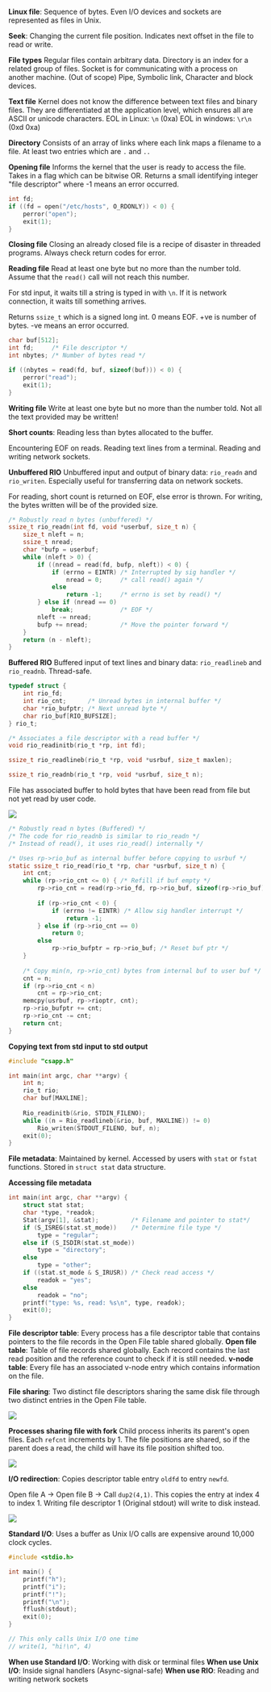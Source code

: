 **Linux file**: Sequence of bytes.
Even I/O devices and sockets are represented as files in Unix.

**Seek**: Changing the current file position. Indicates next offset in the file to read or write.

**File types**
Regular files contain arbitrary data.
Directory is an index for a related group of files.
Socket is for communicating with a process on another machine.
(Out of scope) Pipe, Symbolic link, Character and block devices.

**Text file**
Kernel does not know the difference between text files and binary files. They are differentiated at the application level, which ensures all are ASCII or unicode characters.
EOL in Linux: `\n` (0xa)
EOL in windows: `\r\n` (0xd 0xa)

**Directory**
Consists of an array of links where each link maps a filename to a file. At least two entries which are `.` and `..`

**Opening file**
Informs the kernel that the user is ready to access the file. Takes in a flag which can be bitwise OR. Returns a small identifying integer "file descriptor" where -1 means an error occurred.

```c
int fd;
if ((fd = open("/etc/hosts", O_RDONLY)) < 0) {
	perror("open");
	exit(1);
}
```

**Closing file**
Closing an already closed file is a recipe of disaster in threaded programs. Always check return codes for error.

**Reading file**
Read at least one byte but no more than the number told. Assume that the `read()` call will not reach this number.

For std input, it waits till a string is typed in with `\n`. If it is network connection, it waits till something arrives.

Returns `ssize_t` which is a signed long int. 0 means EOF. +ve is number of bytes. -ve means an error occurred.

```c
char buf[512];
int fd;     /* File descriptor */
int nbytes; /* Number of bytes read */

if ((nbytes = read(fd, buf, sizeof(buf))) < 0) {
	perror("read");
	exit(1);
}
```

**Writing file**
Write at least one byte but no more than the number told. Not all the text provided may be written!

**Short counts**: Reading less than bytes allocated to the buffer.

Encountering EOF on reads.
Reading text lines from a terminal.
Reading and writing network sockets.

**Unbuffered RIO**
Unbuffered input and output of binary data: `rio_readn` and `rio_writen`. Especially useful for transferring data on network sockets.

For reading, short count is returned on EOF, else error is thrown.
For writing, the bytes written will be of the provided size.

```c
/* Robustly read n bytes (unbuffered) */
ssize_t rio_readn(int fd, void *userbuf, size_t n) {
	size_t nleft = n;
	ssize_t nread;
	char *bufp = userbuf;
	while (nleft > 0) {
		if ((nread = read(fd, bufp, nleft)) < 0) {
			if (errno = EINTR) /* Interrupted by sig handler */
				nread = 0;     /* call read() again */
			else
				return -1;     /* errno is set by read() */
		} else if (nread == 0)
			break;             /* EOF */
		nleft -= nread;
		bufp += nread;         /* Move the pointer forward */
	}
	return (n - nleft);
}
```

**Buffered RIO**
Buffered input of text lines and binary data: `rio_readlineb` and `rio_readnb`. Thread-safe.

```c
typedef struct {
	int rio_fd;
	int rio_cnt;      /* Unread bytes in internal buffer */
	char *rio_bufptr; /* Next unread byte */
	char rio_buf[RIO_BUFSIZE];
} rio_t;

/* Associates a file descriptor with a read buffer */
void rio_readinitb(rio_t *rp, int fd);

ssize_t rio_readlineb(rio_t *rp, void *usrbuf, size_t maxlen);

ssize_t rio_readnb(rio_t *rp, void *usrbuf, size_t n);
```

File has associated buffer to hold bytes that have been read from file but not yet read by user code.

![](images/Pasted%20image%2020220102233943.png)

```c
/* Robustly read n bytes (Buffered) */
/* The code for rio_readnb is similar to rio_readn */
/* Instead of read(), it uses rio_read() internally */

/* Uses rp->rio_buf as internal buffer before copying to usrbuf */
static ssize_t rio_read(rio_t *rp, char *usrbuf, size_t n) {
	int cnt;
	while (rp->rio_cnt <= 0) { /* Refill if buf empty */
		rp->rio_cnt = read(rp->rio_fd, rp->rio_buf, sizeof(rp->rio_buf));
		
		if (rp->rio_cnt < 0) {
			if (errno != EINTR) /* Allow sig handler interrupt */
				return -1;
		} else if (rp->rio_cnt == 0)
			return 0;
		else
			rp->rio_bufptr = rp->rio_buf; /* Reset buf ptr */
	}
	
	/* Copy min(n, rp->rio_cnt) bytes from internal buf to user buf */
	cnt = n;
	if (rp->rio_cnt < n)
		cnt = rp->rio_cnt;
	memcpy(usrbuf, rp->rioptr, cnt);
	rp->rio_bufptr += cnt;
	rp->rio_cnt -= cnt;
	return cnt;
}
```

**Copying text from std input to std output**

```c
#include "csapp.h"

int main(int argc, char **argv) {
	int n;
	rio_t rio;
	char buf[MAXLINE];
	
	Rio_readinitb(&rio, STDIN_FILENO);
	while ((n = Rio_readlineb(&rio, buf, MAXLINE)) != 0)
		Rio_writen(STDOUT_FILENO, buf, n);
	exit(0);
}
```

**File metadata**: Maintained by kernel. Accessed by users with `stat` or `fstat` functions. Stored in `struct stat` data structure.

**Accessing file metadata**

```c
int main(int argc, char **argv) {
	struct stat stat;
	char *type, *readok;
	Stat(argv[1], &stat);         /* Filename and pointer to stat*/
	if (S_ISREG(stat.st_mode))    /* Determine file type */
		type = "regular";
	else if (S_ISDIR(stat.st_mode))
		type = "directory";
	else
		type = "other";
	if ((stat.st_mode & S_IRUSR)) /* Check read access */
		readok = "yes";
	else
		readok = "no";
	printf("type: %s, read: %s\n", type, readok);
	exit(0);
}
```

**File descriptor table**: Every process has a file descriptor table that contains pointers to the file records in the Open File table shared globally.
**Open file table**: Table of file records shared globally. Each record contains the last read position and the reference count to check if it is still needed.
**v-node table**: Every file has an associated v-node entry which contains information on the file.

**File sharing**: Two distinct file descriptors sharing the same disk file through two distinct entries in the Open File table.

![](images/Pasted%20image%2020220105152432.png)

**Processes sharing file with fork**
Child process inherits its parent's open files. Each `refcnt` increments by 1. The file positions are shared, so if the parent does a read, the child will have its file position shifted too.

![](images/Pasted%20image%2020220105153322.png)

**I/O redirection**: Copies descriptor table entry `oldfd` to entry `newfd`.

Open file A -> Open file B -> Call `dup2(4,1)`. This copies the entry at index 4 to index 1. Writing file descriptor 1 (Original stdout) will write to disk instead.

![](images/Pasted%20image%2020220105154118.png)

**Standard I/O**: Uses a buffer as Unix I/O calls are expensive around 10,000 clock cycles.

```c
#include <stdio.h>

int main() {
	printf("h");
	printf("i");
	printf("!");
	printf("\n");
	fflush(stdout);
	exit(0);
}

// This only calls Unix I/O one time
// write(1, "hi!\n", 4)
```

**When use Standard I/O**: Working with disk or terminal files
**When use Unix I/O**: Inside signal handlers (Async-signal-safe)
**When use RIO**: Reading and writing network sockets